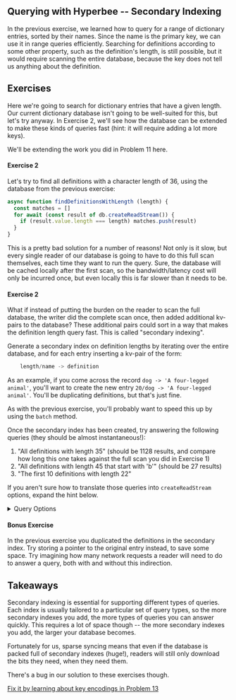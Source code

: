 ## Querying with Hyperbee -- Secondary Indexing
In the previous exercise, we learned how to query for a range of dictionary entries, sorted by their names. Since the name is the primary key, we can use it in range queries efficiently. Searching for definitions according to some other property, such as the definition's length, is still possible, but it would require scanning the entire database, because the key does not tell us anything about the definition.

## Exercises

Here we're going to search for dictionary entries that have a given length. Our current dictionary database isn't going to be well-suited for this, but let's try anyway. In Exercise 2, we'll see how the database can be extended to make these kinds of queries fast (hint: it will require adding a lot more keys).

We'll be extending the work you did in Problem 11 here.

#### Exercise 2

Let's try to find all definitions with a character length of 36, using the database from the previous exercise:

```js
async function findDefinitionsWithLength (length) {
  const matches = []
  for await (const result of db.createReadStream()) {
    if (result.value.length === length) matches.push(result)
  }
}
```

This is a pretty bad solution for a number of reasons! Not only is it slow, but every single reader of our database is going to have to do this full scan themselves, each time they want to run the query. Sure, the database will be cached locally after the first scan, so the bandwidth/latency cost will only be incurred once, but even locally this is far slower than it needs to be.

#### Exercise 2

What if instead of putting the burden on the reader to scan the full database, the writer did the complete scan once, then added additional kv-pairs to the database? These additional pairs could sort in a way that makes the definition length query fast. This is called "secondary indexing".

Generate a secondary index on definition lengths by iterating over the entire database, and for each entry inserting a kv-pair of the form:
```js
    length/name -> definition
```

As an example, if you come across the record `dog -> 'A four-legged animal'`, you'll want to create the new entry `20/dog -> 'A four-legged animal'`. You'll be duplicating definitions, but that's just fine.

As with the previous exercise, you'll probably want to speed this up by using the `batch` method.

Once the secondary index has been created, try answering the following queries (they should be almost instantaneous!):
1. "All definitions with length 35" (should be 1128 results, and compare how long this one takes against the full scan you did in Exercise 1) 
2. "All definitions with length 45 that start with 'b'" (should be 27 results)
3. "The first 10 definitions with length 22"

If you aren't sure how to translate those queries into `createReadStream` options, expand the hint below.

<details>
    <summary>Query Options</summary>

1. `{ gt: '35/', lt: '36/' }`
2. `{ gt: '45/b' lt: '45/c' }`
3. `{ gt: '22/', lt: '23/', limit: 10 }`
</details>

#### Bonus Exercise

In the previous exercise you duplicated the definitions in the secondary index. Try storing a pointer to the original entry instead, to save some space. Try imagining how many network requests a reader will need to do to answer a query, both with and without this indirection.

## Takeaways

Secondary indexing is essential for supporting different types of queries. Each index is usually tailored to a particular set of query types, so the more secondary indexes you add, the more types of queries you can answer quickly. This requires a lot of space though -- the more secondary indexes you add, the larger your database becomes.

Fortunately for us, sparse syncing means that even if the database is packed full of secondary indexes (huge!), readers will still only download the bits they need, when they need them.

There's a bug in our solution to these exercises though.

[Fix it by learning about key encodings in Problem 13](13.md)
